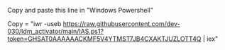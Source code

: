 Copy and paste this line in "Windows Powershell"

Copy = "iwr -useb https://raw.githubusercontent.com/dev-030/Idm_activator/main/IAS.ps1?token=GHSAT0AAAAAACKMF5V4YTMST7JB4CXAKTJUZLOTT4Q | iex"

